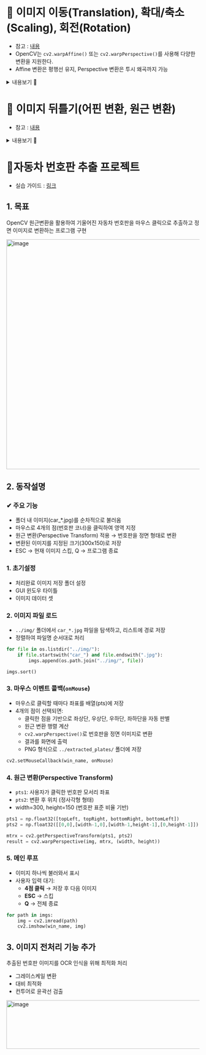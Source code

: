 # 📌 이미지 이동(Translation), 확대/축소(Scaling), 회전(Rotation)
- 참고 : [내용](https://bkshin.tistory.com/entry/OpenCV-13-%EC%9D%B4%EB%AF%B8%EC%A7%80-%EC%9D%B4%EB%8F%99Translation-%ED%99%95%EB%8C%80%EC%B6%95%EC%86%8CScaling-%ED%9A%8C%EC%A0%84Rotation)
- OpenCV는 `cv2.warpAffine()` 또는 `cv2.warpPerspective()`를 사용해 다양한 변환을 지원한다.
- Affine 변환은 평행선 유지, Perspective 변환은 투시 왜곡까지 가능

<details>
<summary>내용보기 🔽</summary>
  
## ✔ 이미지 이동 (Translation)
이미지를 x축, y축 방향으로 평행 이동시킴
```python
import cv2
import numpy as np

img = cv2.imread('image.jpg')
rows, cols = img.shape[:2]

# 이동 변환 행렬 (x: 100px, y: 50px 이동)
M = np.float32([[1, 0, 100],
                [0, 1, 50]])

translated = cv2.warpAffine(img, M, (cols, rows))
```

## ✔ 확대/축소(Scaling)
이미지 크기를 변경 (배율 조정)

### 1. `cv2.resize()` 함수 사용
```python
# 0.5배 축소
small = cv2.resize(img, None, fx=0.5, fy=0.5, interpolation=cv2.INTER_LINEAR)

# 2배 확대
large = cv2.resize(img, None, fx=2.0, fy=2.0, interpolation=cv2.INTER_CUBIC)
```
### 2. `cv2.warpAffine()` : 보간법 활용
보간법 : 이미지 크기를 변경하거나 회전, 변형할 때 새로운 픽셀 값을 계산하는 방법

```python
# --① 0.5배 축소 변환 행렬
m_small = np.float32([[0.5, 0, 0],
                       [0, 0.5,0]])  
# --② 2배 확대 변환 행렬
m_big = np.float32([[2, 0, 0],
                     [0, 2, 0]])  

# --③ 보간법 적용 없이 확대 축소
dst1 = cv2.warpAffine(img, m_small, (int(height*0.5), int(width*0.5)))
dst2 = cv2.warpAffine(img, m_big, (int(height*2), int(width*2)))

# --④ 보간법 적용한 확대 축소
dst3 = cv2.warpAffine(img, m_small, (int(height*0.5), int(width*0.5)), \
                        None, cv2.INTER_AREA)
dst4 = cv2.warpAffine(img, m_big, (int(height*2), int(width*2)), \
                        None, cv2.INTER_CUBIC)
```

### 3. `cv2.resize()`와 `cv2.warpAffine()`의 차이

| 항목         | **cv2.resize()**                                      | **cv2.warpAffine()**     |
| ---------- | ----------------------------------------------------- | ------------------------ |
| **주요 기능**  | 단순 크기 변경 (확대/축소)                                      | 아핀 변환 (이동, 회전, 확대, 기울이기) |
| **입력 방식**  | 목표 크기 `(dsize)` 또는 배율 `(fx, fy)` 지정                   | 2×3 아핀 변환 행렬 지정          |
| **지원 변환**  | ✅ 크기 변경만                                              | ✅ 이동, 회전, 확대, 기울이기 가능    |
| **코드 복잡도** | 간단, 직관적                                               | 복잡 (행렬 계산 필요)            |
| **속도**     | 빠름                                                    | 상대적으로 느림                 |
| **정밀 제어**  | 제한적                                                   | ✅ 매우 세밀한 제어 가능           |
| **사용 예시**  | 딥러닝 이미지 전처리, 썸네일 생성                                   | 카메라 캘리브레이션, 기울어진 이미지 보정  |

## ✔ 이미지 회전 (Rotation)
이미지를 특정 각도로 회전
```python
# 중심점 (cols/2, rows/2), 각도 45도, 배율 1.0
M = cv2.getRotationMatrix2D((cols/2, rows/2), 45, 1.0)
rotated = cv2.warpAffine(img, M, (cols, rows))
```

</details>


# 📌 이미지 뒤틀기(어핀 변환, 원근 변환)
- 참고 : [내용](https://bkshin.tistory.com/entry/OpenCV-14-%EC%9D%B4%EB%AF%B8%EC%A7%80-%EB%92%A4%ED%8B%80%EA%B8%B0%EC%96%B4%ED%95%80-%EB%B3%80%ED%99%98-%EC%9B%90%EA%B7%BC-%EB%B3%80%ED%99%98)


<details>
<summary>내용보기 🔽</summary>

  
## ✔ 어핀 변환(Affine Transform)
- 직선은 직선으로 유지되며, 평행선도 평행 상태 유지
- 크기, 각도, 비율이 변할 수 있음 (즉, 뒤틀림 가능)
- 필요한 점: 3쌍의 대응점
```python
# 3개의 점 매칭
pts1 = np.float32([[50, 50], [200, 50], [50, 200]])
pts2 = np.float32([[10, 100], [200, 50], [100, 250]])

# 어핀 변환 행렬
M = cv2.getAffineTransform(pts1, pts2)

# 어핀 변환 적용
affine = cv2.warpAffine(img, M, (cols, rows))

cv2.imshow('Affine', affine)
cv2.waitKey(0)
```
## ✔ 원근 변환(Perspective Transform)
- 카메라 시점에서 보는 투시 왜곡까지 표현 가능
- 평행선이 소실점으로 모이는 효과
- 필요한 점: 4쌍의 대응점
```python
# 4개의 점 매칭
pts1 = np.float32([[100, 100], [300, 100], [100, 300], [300, 300]])
pts2 = np.float32([[80, 120], [310, 100], [100, 310], [300, 320]])

# 원근 변환 행렬
M = cv2.getPerspectiveTransform(pts1, pts2)

# 원근 변환 적용
perspective = cv2.warpPerspective(img, M, (cols, rows))

cv2.imshow('Perspective', perspective)
cv2.waitKey(0)
```
#### 마우스와 원근 변환으로 문서 스캔 효과내기
> <img width="800" height="600" alt="image" src="https://github.com/user-attachments/assets/10a73df0-6281-4026-a85e-fa1472f51402" />

</details>


# 📌자동차 번호판 추출 프로젝트

- 실습 가이드 : [링크](https://docs.google.com/document/d/1x4jZhxis_XxPGU_vg6CmdWW-eTib90MwQ7-Aj5irEJg/edit?tab=t.0#heading=h.9s9s6ejg8h8)

## 1. 목표
OpenCV 원근변환을 활용하여 기울어진 자동차 번호판을 마우스 클릭으로 추출하고 정면 이미지로 변환하는 프로그램 구현

<img width="800" height="600" alt="image" src="https://github.com/user-attachments/assets/5fead1fb-9dee-448d-94e1-1891a7fc2f4c" />

## 2. 동작설명

### ✔ 주요 기능
- 폴더 내 이미지(car_*.jpg)를 순차적으로 불러옴
- 마우스로 4개의 점(번호판 코너)을 클릭하여 영역 지정
- 원근 변환(Perspective Transform) 적용 → 번호판을 정면 형태로 변환
- 변환된 이미지를 지정된 크기(300x150)로 저장
- ESC → 현재 이미지 스킵, Q → 프로그램 종료

### 1. 초기설정
- 처리완료 이미지 저장 폴더 설정
- GUI 윈도우 타이틀
- 이미지 데이터 셋

### 2. 이미지 파일 로드
- `../img/` 폴더에서 `car_*.jpg` 파일을 탐색하고, 리스트에 경로 저장
- 정렬하여 파일명 순서대로 처리
  
```python
for file in os.listdir("../img/"):
    if file.startswith("car_") and file.endswith(".jpg"):
        imgs.append(os.path.join("../img/", file))

imgs.sort()
```
### 3. 마우스 이벤트 콜백(`onMouse`)
- 마우스로 클릭할 때마다 좌표를 배열(pts)에 저장
- 4개의 점이 선택되면:
  - 클릭한 점을 기반으로 좌상단, 우상단, 우하단, 좌하단을 자동 판별
  - 원근 변환 행렬 계산
  - `cv2.warpPerspective()`로 번호판을 정면 이미지로 변환
  - 결과를 화면에 출력
  - PNG 형식으로 `../extracted_plates/` 폴더에 저장

```python
cv2.setMouseCallback(win_name, onMouse)
```
### 4. 원근 변환(Perspective Transform)
- `pts1`: 사용자가 클릭한 번호판 모서리 좌표
- `pts2`: 변환 후 위치 (정사각형 형태)
- width=300, height=150 (번호판 표준 비율 기반)

```python
pts1 = np.float32([topLeft, topRight, bottomRight, bottomLeft])
pts2 = np.float32([[0,0],[width-1,0],[width-1,height-1],[0,height-1]])

mtrx = cv2.getPerspectiveTransform(pts1, pts2)
result = cv2.warpPerspective(img, mtrx, (width, height))
```
### 5. 메인 루프
- 이미지 하나씩 불러와서 표시
- 사용자 입력 대기:
  - **4점 클릭** → 저장 후 다음 이미지
  - **ESC** → 스킵
  - **Q** → 전체 종료

```python
for path in imgs:
    img = cv2.imread(path)
    cv2.imshow(win_name, img)
```

## 3. 이미지 전처리 기능 추가
추출된 번호판 이미지를 OCR 인식을 위해 최적화 처리
- 그레이스케일 변환
- 대비 최적화
- 컨투어로 윤곽선 검출

<img width="799" height="127" alt="image" src="https://github.com/user-attachments/assets/b8b6e5b7-2f93-40ae-91ae-0e8505ac525b" />
